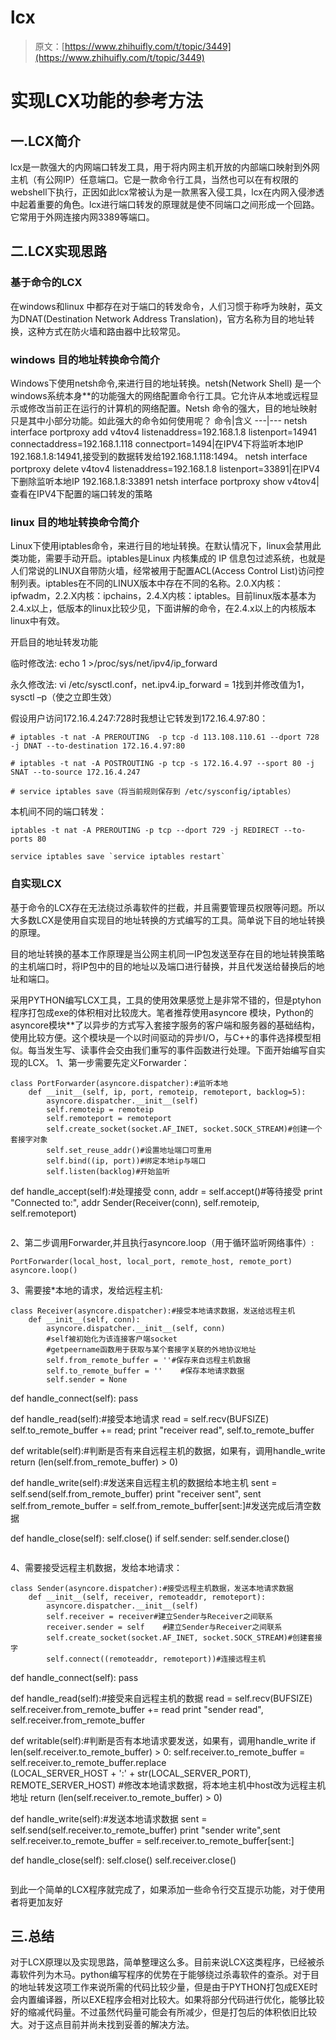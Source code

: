 # lcx

> 原文：[https://www.zhihuifly.com/t/topic/3449](https://www.zhihuifly.com/t/topic/3449)

# 实现LCX功能的参考方法

## 一.LCX简介

lcx是一款强大的内网端口转发工具，用于将内网主机开放的内部端口映射到外网主机（有公网IP）任意端口。它是一款命令行工具，当然也可以在有权限的webshell下执行，正因如此lcx常被认为是一款黑客入侵工具，lcx在内网入侵渗透中起着重要的角色。lcx进行端口转发的原理就是使不同端口之间形成一个回路。它常用于外网连接内网3389等端口。

## 二.LCX实现思路

### 基于命令的LCX

在windows和linux 中都存在对于端口的转发命令，人们习惯于称呼为映射，英文为DNAT(Destination Network Address Translation)，官方名称为目的地址转换，这种方式在防火墙和路由器中比较常见。

### windows 目的地址转换命令简介

Windows下使用netsh命令,来进行目的地址转换。netsh(Network Shell) 是一个windows系统本身**的功能强大的网络配置命令行工具。它允许从本地或远程显示或修改当前正在运行的计算机的网络配置。Netsh 命令的强大，目的地址映射只是其中小部分功能。如此强大的命令如何使用呢？
命令|含义
---|---
netsh interface portproxy add v4tov4 listenaddress=192.168.1.8 listenport=14941 connectaddress=192.168.1.118 connectport=1494|在IPV4下将监听本地IP 192.168.1.8:14941,接受到的数据转发给192.168.1.118:1494。
netsh interface portproxy delete v4tov4 listenaddress=192.168.1.8 listenport=33891|在IPV4下删除监听本地IP 192.168.1.8:33891
netsh interface portproxy show v4tov4|查看在IPV4下配置的端口转发的策略

### linux 目的地址转换命令简介

Linux下使用iptables命令，来进行目的地址转换。在默认情况下，linux会禁用此类功能，需要手动开启。iptables是Linux 内核集成的 IP 信息包过滤系统，也就是人们常说的LINUX自带防火墙，经常被用于配置ACL(Access Control List)访问控制列表。iptables在不同的LINUX版本中存在不同的名称。2.0.X内核：ipfwadm，2.2.X内核：ipchains，2.4.X内核：iptables。目前linux版本基本为2.4.x以上，低版本的linux比较少见，下面讲解的命令，在2.4.x以上的内核版本linux中有效。

开启目的地址转发功能

临时修改法: echo 1 >/proc/sys/net/ipv4/ip_forward

永久修改法: vi /etc/sysctl.conf，net.ipv4.ip_forward = 1找到并修改值为1，sysctl –p（使之立即生效）

假设用户访问172.16.4.247:728时我想让它转发到172.16.4.97:80：

```
# iptables -t nat -A PREROUTING  -p tcp -d 113.108.110.61 --dport 728 -j DNAT --to-destination 172.16.4.97:80

# iptables -t nat -A POSTROUTING -p tcp -s 172.16.4.97 --sport 80 -j SNAT --to-source 172.16.4.247

# service iptables save（将当前规则保存到 /etc/sysconfig/iptables） 
```

本机间不同的端口转发：

```
iptables -t nat -A PREROUTING -p tcp --dport 729 -j REDIRECT --to-ports 80

service iptables save `service iptables restart` 
```

### 自实现LCX

基于命令的LCX存在无法绕过杀毒软件的拦截，并且需要管理员权限等问题。所以大多数LCX是使用自实现目的地址转换的方式编写的工具。简单说下目的地址转换的原理。

目的地址转换的基本工作原理是当公网主机同一IP包发送至存在目的地址转换策略的主机端口时，将IP包中的目的地址以及端口进行替换，并且代发送给替换后的地址和端口。

采用PYTHON编写LCX工具，工具的使用效果感觉上是非常不错的，但是ptyhon程序打包成exe的体积相对比较庞大。笔者推荐使用asyncore 模块，Python的asyncore模块**了以异步的方式写入套接字服务的客户端和服务器的基础结构，使用比较方便。这个模块是一个以时间驱动的异步I/O，与C++的事件选择模型相似。每当发生写、读事件会交由我们重写的事件函数进行处理。下面开始编写自实现的LCX。
1、第一步需要先定义Forwarder：

```
class PortForwarder(asyncore.dispatcher):#监听本地
    def __init__(self, ip, port, remoteip, remoteport, backlog=5):
        asyncore.dispatcher.__init__(self)
        self.remoteip = remoteip
        self.remoteport = remoteport
        self.create_socket(socket.AF_INET, socket.SOCK_STREAM)#创建一个套接字对象
        self.set_reuse_addr()#设置地址端口可重用
        self.bind((ip, port))#绑定本地ip与端口
        self.listen(backlog)#开始监听

```
def handle_accept(self):#处理接受
    conn, addr = self.accept()#等待接受
    print "Connected to:", addr
    Sender(Receiver(conn), self.remoteip, self.remoteport) 
``` 
```

2、第二步调用Forwarder,并且执行asyncore.loop（用于循环监听网络事件）:

```
PortForwarder(local_host, local_port, remote_host, remote_port)
asyncore.loop() 
```

3、需要接*本地的请求，发给远程主机:

```
class Receiver(asyncore.dispatcher):#接受本地请求数据，发送给远程主机
    def __init__(self, conn):
        asyncore.dispatcher.__init__(self, conn)
        #self被初始化为该连接客户端socket
        #getpeername函数用于获取与某个套接字关联的外地协议地址
        self.from_remote_buffer = ''#保存来自远程主机数据
        self.to_remote_buffer = ''    #保存本地请求数据
        self.sender = None

```
def handle_connect(self):
    pass

def handle_read(self):#接受本地请求
    read = self.recv(BUFSIZE)
    self.to_remote_buffer += read;
    print "receiver read", self.to_remote_buffer

def writable(self):#判断是否有来自远程主机的数据，如果有，调用handle_write
    return (len(self.from_remote_buffer) &gt; 0)

def handle_write(self):#发送来自远程主机的数据给本地主机
    sent = self.send(self.from_remote_buffer)
    print "receiver sent", sent
    self.from_remote_buffer = self.from_remote_buffer[sent:]#发送完成后清空数据

def handle_close(self):
    self.close()
    if self.sender:
        self.sender.close() 
``` 
```

4、需要接受远程主机数据，发给本地请求：

```
class Sender(asyncore.dispatcher):#接受远程主机数据，发送本地请求数据
    def __init__(self, receiver, remoteaddr, remoteport):
        asyncore.dispatcher.__init__(self)
        self.receiver = receiver#建立Sender与Receiver之间联系
        receiver.sender = self    #建立Sender与Receiver之间联系
        self.create_socket(socket.AF_INET, socket.SOCK_STREAM)#创建套接字
        self.connect((remoteaddr, remoteport))#连接远程主机

```
def handle_connect(self):
    pass

def handle_read(self):#接受来自远程主机的数据
    read = self.recv(BUFSIZE)
    self.receiver.from_remote_buffer += read
    print "sender read", self.receiver.from_remote_buffer

def writable(self):#判断是否有本地请求要发送，如果有，调用handle_write
    if len(self.receiver.to_remote_buffer) &gt; 0:
        self.receiver.to_remote_buffer = self.receiver.to_remote_buffer.replace\
            (LOCAL_SERVER_HOST + ':' + str(LOCAL_SERVER_PORT), REMOTE_SERVER_HOST)
        #修改本地请求数据，将本地主机中host改为远程主机地址
    return (len(self.receiver.to_remote_buffer) &gt; 0)

def handle_write(self):#发送本地请求数据
    sent = self.send(self.receiver.to_remote_buffer)
    print "sender write",sent
    self.receiver.to_remote_buffer = self.receiver.to_remote_buffer[sent:]

def handle_close(self):
    self.close()
    self.receiver.close() 
``` 
```

到此一个简单的LCX程序就完成了，如果添加一些命令行交互提示功能，对于使用者将更加友好

## 三.总结

对于LCX原理以及实现思路，简单整理这么多。目前来说LCX这类程序，已经被杀毒软件列为木马。python编写程序的优势在于能够绕过杀毒软件的查杀。对于目的地址转发这项工作来说所需的代码比较少量，但是由于PYTHON打包成EXE时会内置编译器，所以EXE程序会相对比较大。如果将部分代码进行优化，能够比较好的缩减代码量。不过虽然代码量可能会有所减少，但是打包后的体积依旧比较大。对于这点目前并尚未找到妥善的解决方法。